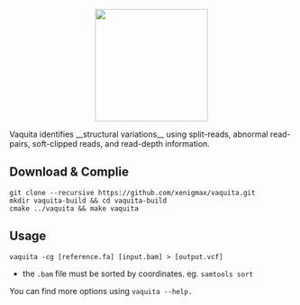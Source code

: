 <p align="center"><img height="200" src="http://jongkyu.kim/images/vaquita_420_340.png" align="middle"></p>
Vaquita identifies __structural variations__ using split-reads, abnormal read-pairs, soft-clipped reads, and read-depth information.

Download & Complie
-----------------
    git clone --recursive https://github.com/xenigmax/vaquita.git
    mkdir vaquita-build && cd vaquita-build
    cmake ../vaquita && make vaquita
 

Usage
-----------------
    vaquita -cg [reference.fa] [input.bam] > [output.vcf]

* the `.bam` file must be sorted by coordinates. eg. `samtools sort`

You can find more options using `vaquita --help.`
